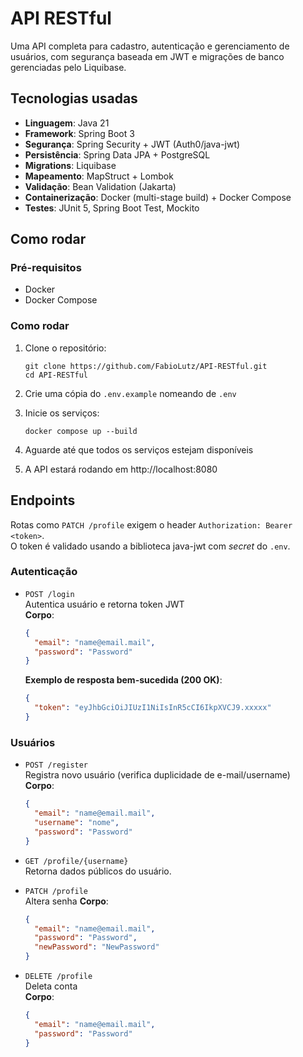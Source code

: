 # API RESTful

Uma API completa para cadastro, autenticação e gerenciamento de usuários, com segurança baseada em JWT e migrações de banco gerenciadas pelo Liquibase.

## Tecnologias usadas

- **Linguagem**: Java 21
- **Framework**: Spring Boot 3
- **Segurança**: Spring Security + JWT (Auth0/java-jwt)
- **Persistência**: Spring Data JPA + PostgreSQL
- **Migrations**: Liquibase
- **Mapeamento**: MapStruct + Lombok
- **Validação**: Bean Validation (Jakarta)
- **Containerização**: Docker (multi-stage build) + Docker Compose
- **Testes**: JUnit 5, Spring Boot Test, Mockito

## Como rodar

### Pré-requisitos

- Docker
- Docker Compose

### Como rodar

1. Clone o repositório:
    ```shell
    git clone https://github.com/FabioLutz/API-RESTful.git
    cd API-RESTful
    ```

2. Crie uma cópia do `.env.example` nomeando de `.env`

3. Inicie os serviços:
   ```shell
   docker compose up --build
   ```

4. Aguarde até que todos os serviços estejam disponíveis

5. A API estará rodando em http://localhost:8080

## Endpoints

Rotas como `PATCH /profile` exigem o header `Authorization: Bearer <token>`.  
O token é validado usando a biblioteca java-jwt com _secret_ do `.env`.

### Autenticação
- `POST /login`  
  Autentica usuário e retorna token JWT  
  **Corpo**:
    ```json
    {
      "email": "name@email.mail",
      "password": "Password"
    }
    ```
  **Exemplo de resposta bem-sucedida (200 OK)**:
    ```json
    {
      "token": "eyJhbGciOiJIUzI1NiIsInR5cCI6IkpXVCJ9.xxxxx"
    }
    ```

### Usuários
- `POST /register`  
  Registra novo usuário (verifica duplicidade de e-mail/username)  
  **Corpo**:
    ```json
    {
      "email": "name@email.mail",
      "username": "nome",
      "password": "Password"
    }
    ```

- `GET /profile/{username}`  
  Retorna dados públicos do usuário.  

- `PATCH /profile`  
  Altera senha
  **Corpo**:
    ```json
    {
      "email": "name@email.mail",
      "password": "Password",
      "newPassword": "NewPassword"
    }
    ```

- `DELETE /profile`  
  Deleta conta  
  **Corpo**:
    ```json
    {
      "email": "name@email.mail",
      "password": "Password"
    }
    ```

